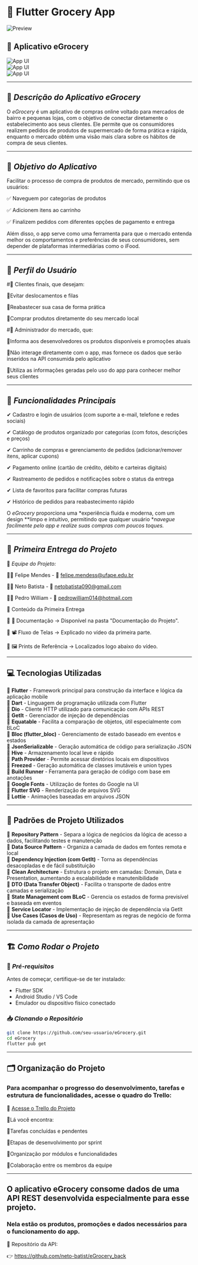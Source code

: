 # 🛒 Flutter Grocery App 

![Preview](/gif.gif)  

## 📱 Aplicativo eGrocery  

![App UI](/ui.png)  
![App UI](/g_0.png)  
![App UI](/g_1.png)  

---

## 📌 *Descrição do Aplicativo eGrocery*  
O *eGrocery* é um aplicativo de compras online voltado para mercados de bairro e pequenas lojas, com o objetivo de conectar diretamente o estabelecimento aos seus clientes. Ele permite que os consumidores realizem pedidos de produtos de supermercado de forma prática e rápida, enquanto o mercado obtém uma visão mais clara sobre os hábitos de compra de seus clientes.  

---

## 🎯 *Objetivo do Aplicativo*  
Facilitar o processo de compra de produtos de mercado, permitindo que os usuários:

✅ Naveguem por categorias de produtos

✅ Adicionem itens ao carrinho

✅ Finalizem pedidos com diferentes opções de pagamento e entrega


Além disso, o app serve como uma ferramenta para que o mercado entenda melhor os comportamentos e preferências de seus consumidores, sem depender de plataformas intermediárias como o iFood. 

---

## 👥 *Perfil do Usuário*  
#🔹 Clientes finais, que desejam:

   🔹Evitar deslocamentos e filas
    
   🔹Reabastecer sua casa de forma prática
    
   🔹Comprar produtos diretamente do seu mercado local
    
#🔹 Administrador do mercado, que:

   🔹Informa aos desenvolvedores os produtos disponíveis e promoções atuais
    
   🔹Não interage diretamente com o app, mas fornece os dados que serão inseridos na API consumida pelo aplicativo
    
   🔹Utiliza as informações geradas pelo uso do app para conhecer melhor seus clientes  
    
---

## 🚀 *Funcionalidades Principais*  

✔ Cadastro e login de usuários (com suporte a e-mail, telefone e redes sociais)

✔ Catálogo de produtos organizado por categorias (com fotos, descrições e preços)

✔ Carrinho de compras e gerenciamento de pedidos (adicionar/remover itens, aplicar cupons)

✔ Pagamento online (cartão de crédito, débito e carteiras digitais)

✔ Rastreamento de pedidos e notificações sobre o status da entrega

✔ Lista de favoritos para facilitar compras futuras

✔ Histórico de pedidos para reabastecimento rápido 

O *eGrocery* proporciona uma *experiência fluida e moderna, com um design **limpo e intuitivo, permitindo que qualquer usuário **navegue facilmente pelo app e realize suas compras com poucos toques.*  

---

## 📌 *Primeira Entrega do Projeto*  

📌 *Equipe do Projeto:*  

👨‍💻 Felipe Mendes - 📩 felipe.mendess@ufape.edu.br

👨‍💻 Neto Batista - 📩 netobatista090@gmail.com

👨‍💻 Pedro William - 📩 pedrowilliam014@hotmail.com

📂 Conteúdo da Primeira Entrega

📄 📑 Documentação → Disponível na pasta "Documentação do Projeto".

🎥 📽️ Fluxo de Telas → Explicado no vídeo da primeira parte.

📸 🖼️ Prints de Referência → Localizados logo abaixo do vídeo. 

---

## 💻 Tecnologias Utilizadas

🔹 **Flutter** - Framework principal para construção da interface e lógica da aplicação mobile  
🔹 **Dart** - Linguagem de programação utilizada com Flutter  
🔹 **Dio** - Cliente HTTP utilizado para comunicação com APIs REST  
🔹 **GetIt** - Gerenciador de injeção de dependências  
🔹 **Equatable** - Facilita a comparação de objetos, útil especialmente com BLoC  
🔹 **Bloc (flutter_bloc)** - Gerenciamento de estado baseado em eventos e estados  
🔹 **JsonSerializable** - Geração automática de código para serialização JSON  
🔹 **Hive** - Armazenamento local leve e rápido  
🔹 **Path Provider** - Permite acessar diretórios locais em dispositivos  
🔹 **Freezed** - Geração automática de classes imutáveis e union types  
🔹 **Build Runner** - Ferramenta para geração de código com base em anotações  
🔹 **Google Fonts** - Utilização de fontes do Google na UI  
🔹 **Flutter SVG** - Renderização de arquivos SVG  
🔹 **Lottie** - Animações baseadas em arquivos JSON

---

## 🧩 Padrões de Projeto Utilizados

🔸 **Repository Pattern** - Separa a lógica de negócios da lógica de acesso a dados, facilitando testes e manutenção  
🔸 **Data Source Pattern** - Organiza a camada de dados em fontes remota e local  
🔸 **Dependency Injection (com GetIt)** - Torna as dependências desacopladas e de fácil substituição  
🔸 **Clean Architecture** - Estrutura o projeto em camadas: Domain, Data e Presentation, aumentando a escalabilidade e manutenibilidade  
🔸 **DTO (Data Transfer Object)** - Facilita o transporte de dados entre camadas e serialização  
🔸 **State Management com BLoC** - Gerencia os estados de forma previsível e baseada em eventos  
🔸 **Service Locator** - Implementação de injeção de dependência via GetIt  
🔸 **Use Cases (Casos de Uso)** - Representam as regras de negócio de forma isolada da camada de apresentação



---

## 🏗 *Como Rodar o Projeto*  

### 🔧 *Pré-requisitos*  
Antes de começar, certifique-se de ter instalado:  
- Flutter SDK  
- Android Studio / VS Code  
- Emulador ou dispositivo físico conectado  

### 📥 *Clonando o Repositório*  
```bash
git clone https://github.com/seu-usuario/eGrocery.git
cd eGrocery
flutter pub get
```

---

## 🗂️ Organização do Projeto
### Para acompanhar o progresso do desenvolvimento, tarefas e estrutura de funcionalidades, acesse o quadro do Trello:

🔗 [Acesse o Trello do Projeto](https://trello.com/invite/b/67fe7bfbdcd9d399e88e4a06/ATTI3acbec4657954482677b2710a33b4563A21F8B8E/damhttps://trello.com/invite/b/67fe7bfbdcd9d399e88e4a06/ATTI3acbec4657954482677b2710a33b4563A21F8B8E/dam)

🔹Lá você encontra:

🔹Tarefas concluídas e pendentes

🔹Etapas de desenvolvimento por sprint

🔹Organização por módulos e funcionalidades

🔹Colaboração entre os membros da equipe

---


## O aplicativo eGrocery consome dados de uma API REST desenvolvida especialmente para esse projeto.
### Nela estão os produtos, promoções e dados necessários para o funcionamento do app.

📡 Repositório da API:

👉 https://github.com/neto-batist/eGrocery_back
